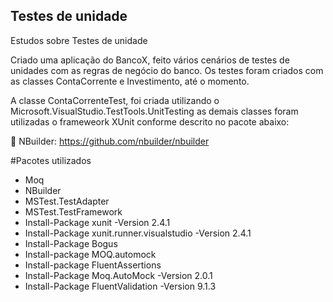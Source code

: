 ## Testes de unidade
Estudos sobre Testes de unidade

Criado uma aplicação do BancoX, feito vários cenários de testes de unidades com as regras de negócio do banco.
Os testes foram criados com as classes ContaCorrente e Investimento, até o momento.

A classe ContaCorrenteTest, foi criada utilizando o Microsoft.VisualStudio.TestTools.UnitTesting as demais classes foram utilizadas o frameweork  XUnit conforme descrito no pacote abaixo:

📑 NBuilder: https://github.com/nbuilder/nbuilder

#Pacotes utilizados

- Moq
- NBuilder
- MSTest.TestAdapter
- MSTest.TestFramework
- Install-Package xunit -Version 2.4.1
- Install-Package xunit.runner.visualstudio -Version 2.4.1
- Install-Package Bogus
- Install-package MOQ.automock
- Install-package FluentAssertions
- Install-Package Moq.AutoMock -Version 2.0.1
- Install-Package FluentValidation -Version 9.1.3


